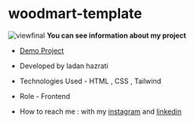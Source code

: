 # woodmart-template
![viewfinal](https://github.com/user-attachments/assets/14884801-169f-4b71-b801-4c5b5dcd33bd)
**You can see information about my project**

- [Demo Project]( https://ladan-hazrati-web.github.io/template-travel-agency/)

- Developed by ladan hazrati

- Technologies Used - HTML , CSS , Tailwind

- Role - Frontend

- How to reach me : with my [instagram](https://www.instagram.com/ladan_hazrati_web) and [linkedin](https://www.linkedin.com/in/ladan-hazrati-web)
